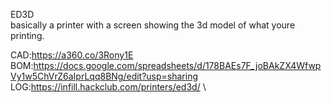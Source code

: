 ED3D \
basically a printer with a screen showing the 3d model of what youre printing.

CAD:https://a360.co/3Rony1E \
BOM:https://docs.google.com/spreadsheets/d/178BAEs7F_joBAkZX4WfwpVy1w5ChVrZ6aIprLqq8BNg/edit?usp=sharing \
LOG:https://infill.hackclub.com/printers/ed3d/ \


